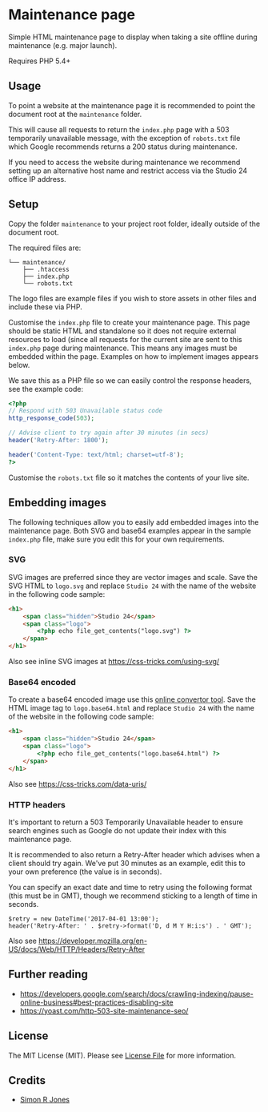 # Maintenance page

Simple HTML maintenance page to display when taking a site offline during maintenance (e.g. major launch).

Requires PHP 5.4+

## Usage
To point a website at the maintenance page it is recommended to point the document root at the `maintenance` folder. 

This will cause all requests to return the `index.php` page with a 503 temporarily unavailable message, with the exception of `robots.txt` file which Google recommends returns a 200 status during maintenance.

If you need to access the website during maintenance we recommend setting up an alternative host name and restrict access via the Studio 24 office IP address.

## Setup
Copy the folder `maintenance` to your project root folder, ideally outside of the document root. 

The required files are:

```
└── maintenance/
    ├── .htaccess
    ├── index.php
    └── robots.txt
```

The logo files are example files if you wish to store assets in other files and include these via PHP.

Customise the `index.php` file to create your maintenance page. This page should be static HTML and standalone so it does not require external resources to load (since all requests for the current site are sent to this `index.php` page during maintenance. This means any images must be embedded within the page. Examples on how to implement images appears below. 

We save this as a PHP file so we can easily control the response headers, see the example code:

```php
<?php
// Respond with 503 Unavailable status code
http_response_code(503);

// Advise client to try again after 30 minutes (in secs)
header('Retry-After: 1800');

header('Content-Type: text/html; charset=utf-8');
?>
```

Customise the `robots.txt` file so it matches the contents of your live site.

## Embedding images

The following techniques allow you to easily add embedded images into the maintenance page. Both SVG and base64 examples 
appear in the sample `index.php` file, make sure you edit this for your own requirements.

### SVG 

SVG images are preferred since they are vector images and scale. Save the SVG HTML to `logo.svg` and replace `Studio 24` 
with the name of the website in the following code sample:

```html
<h1>
    <span class="hidden">Studio 24</span>
    <span class="logo">
        <?php echo file_get_contents("logo.svg") ?>
    </span>
</h1>
```

Also see inline SVG images at https://css-tricks.com/using-svg/

### Base64 encoded 

To create a base64 encoded image use this [online convertor tool](https://websemantics.uk/tools/image-to-data-uri-converter/). 
Save the HTML image tag to `logo.base64.html` and replace `Studio 24` with the name of the website in the following code sample:

```html
<h1>
    <span class="hidden">Studio 24</span>
    <span class="logo">
        <?php echo file_get_contents("logo.base64.html") ?>
    </span>
</h1>
```

Also see https://css-tricks.com/data-uris/

### HTTP headers

It's important to return a 503 Temporarily Unavailable header to ensure search engines such as Google do not update their 
index with this maintenance page. 

It is recommended to also return a Retry-After header which advises when a client should try again. We've put 30 minutes 
as an example, edit this to your own preference (the value is in seconds).

You can specify an exact date and time to retry using the following format (this must be in GMT), though we recommend 
sticking to a length of time in seconds.

```
$retry = new DateTime('2017-04-01 13:00');
header('Retry-After: ' . $retry->format('D, d M Y H:i:s') . ' GMT');
```

Also see https://developer.mozilla.org/en-US/docs/Web/HTTP/Headers/Retry-After 

## Further reading

* https://developers.google.com/search/docs/crawling-indexing/pause-online-business#best-practices-disabling-site
* https://yoast.com/http-503-site-maintenance-seo/

## License

The MIT License (MIT). Please see [License File](LICENSE.md) for more information.

## Credits

- [Simon R Jones](https://github.com/simonrjones)
